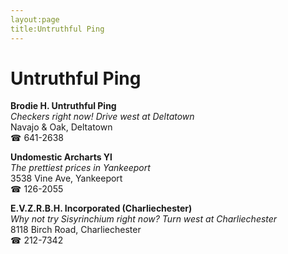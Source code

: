 ```yaml
---
layout:page
title:Untruthful Ping
---
```

# Untruthful Ping

**Brodie H. Untruthful Ping**  
_Checkers right now! 
Drive west at Deltatown_  
Navajo & Oak, Deltatown  
☎ 641-2638



**Undomestic Archarts Yl**  
_The prettiest prices in Yankeeport_  
3538 Vine Ave, Yankeeport  
☎ 126-2055



**E.V.Z.R.B.H. Incorporated (Charliechester)**  
_Why not try Sisyrinchium right now? 
Turn west at Charliechester_  
8118 Birch Road, Charliechester  
☎ 212-7342



